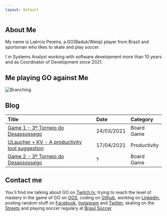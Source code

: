 ```yaml
---
layout: default
---
```


## About Me

My name is Laércio Pereira, a GO(Baduk/Weiqi) player from Brazil and sportsman who likes to skate and play soccer.

I`m Systems Analyst working with software development more than 10 years and as Coordinator of Development since 2021.

## Me playing GO against Me

![Branching](../assets/images/meagainstme.jpeg)

## Blog

| Title                                                                              | Date       | Category     | 
|:-----------------------------------------------------------------------------------|:-----------|:-------------|
| [Game 1 - 3º Torneio do Desassossego](./content/review-match-1.html)          | 24/03/2021 | Board Game   |
| [ULaucher + KV - A productivity tool suggestion](./content/ulauncherkv.html)          | 17/04/2021 | Productivity   |
| [Game 2 - 3º Torneio do Desassossego](./content/review-match-2.html)          | ? | Board Game   |

## Contact me

You`ll find me talking about GO on [Twitch.tv](https://www.twitch.tv/laercionogo), trying to reach the level of mastery in the game of GO on [OGS](https://online-go.com/player/72785/), coding on [Github](https://github.com/laercioskt), working on [Linkedin](https://www.linkedin.com/in/laerciojuniorpereira/), posting random stuff on [Facebook](https://www.facebook.com/laercioskt), [Instagram](https://www.instagram.com/laercioskt) and [Twitter](https://twitter.com/laercioskt), skating on the [Streets](https://goo.gl/maps/zxHMvDcquvdEc89PA) and playing soccer regulary at [Brasil Soccer](https://brasilsoccer.com.br/)